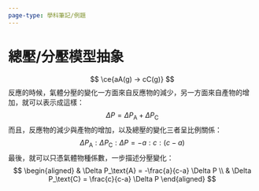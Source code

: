 ```yaml
---
page-type: 學科筆記/例題
---
```

# 總壓/分壓模型抽象
$$
\ce{aA(g) -> cC(g)}
$$
反應的時候，氣體分壓的變化一方面來自反應物的減少，另一方面來自產物的增加，就可以表示成這樣：
$$
\Delta P = \Delta P_\text{A} + \Delta P_\text{C}
$$
而且，反應物的減少與產物的增加，以及總壓的變化三者呈比例關係：
$$\Delta P_\text{A} :
\Delta P_\text{C} : \Delta P= -a:c: (c-a)
$$
最後，就可以只憑氣體物種係數，一步描述分壓變化：
$$
\begin{aligned}
 & \Delta P_\text{A} = -\frac{a}{c-a} \Delta P \\
 & \Delta P_\text{C} = \frac{c}{c-a} \Delta P
\end{aligned}
$$
